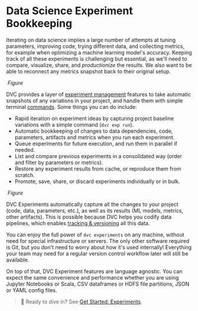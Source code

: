 # Data Science Experiment Bookkeeping

Iterating on data science implies a large number of attempts at tuning
parameters, improving code, trying different data, and collecting metrics, for
example when optimizing a machine learning model's accuracy. Keeping track of
all these <abbr>experiments</abbr> is challenging but essential, as we'll need
to compare, visualize, share, and _productionize_ the results. We also want to
be able to reconnect any metrics snapshot back to their original setup.

![]() _Figure_

DVC provides a layer of
[experiment management](/doc/user-guide/experiment-management) features to take
automatic snapshots of any variations in your project, and handle them with
simple terminal [commands](/doc/command-reference/exp). Some things you can do
include:

- Rapid iteration on experiment ideas by capturing project baseline variations
  with a simple command (`dvc exp run`).
- Automatic bookkeeping of changes to data dependencies, code,
  <abbr>parameters</abbr>, artifacts and <abbr>metrics</abbr> when you run each
  experiment.
- Queue experiments for future execution, and run them in parallel if needed.
- List and compare previous experiments in a consolidated way (order and filter
  by parameters or metrics).
- Restore any experiment results from <abbr>cache</abbr>, or reproduce them from
  scratch.
- Promote, save, share, or discard experiments individually or in bulk.

![]() _Figure_

DVC Experiments automatically capture all the changes to your project (code,
data, parameters, etc.), as well as its results (ML models, metrics, other
artifacts). This is possible because DVC helps you codify data pipelines, which
enables [tracking & versioning](/doc/use-cases/versioning-data-and-model-files)
all this data.

You can enjoy the full power of `dvc experiments` on any machine, without need
for special infrastructure or servers. The only other software required is Git,
but you don't need to worry about how it's used internally! Everything your team
may need for a regular version control workflow later will still be available.

On top of that, DVC Experiment features are language agnostic. You can expect
the same convenience and performance whether you are using Jupyter Notebooks or
Scala, CSV dataframes or HDFS file partitions, JSON or YAML config files.

> 📖 Ready to dive in? See [Get Started: Experiments](/doc/start/experiments).
